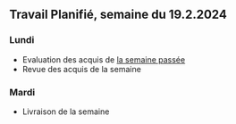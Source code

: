 ## Travail Planifié, semaine du 19.2.2024

### Lundi 

- Evaluation des acquis de [la semaine passée](2024-06.md)
- Revue des acquis de la semaine

### Mardi 

- Livraison de la semaine